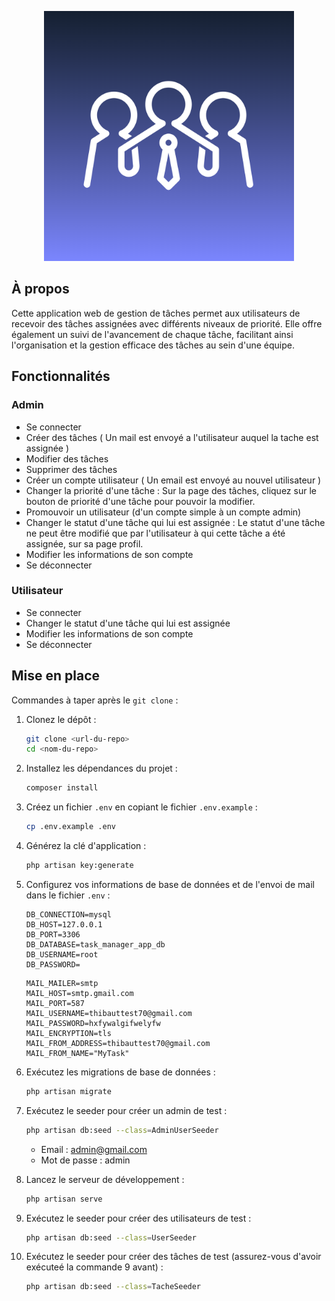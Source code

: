 <p align="center"><img src="public/image/pp.png" width="400" alt="Laravel Logo"></p>

## À propos

Cette application web de gestion de tâches permet aux utilisateurs de recevoir des tâches assignées avec différents niveaux de priorité. Elle offre également un suivi de l'avancement de chaque tâche, facilitant ainsi l'organisation et la gestion efficace des tâches au sein d'une équipe.

## Fonctionnalités

### Admin

- Se connecter
- Créer des tâches ( Un mail est envoyé a l'utilisateur auquel la tache est assignée )
- Modifier des tâches
- Supprimer des tâches
- Créer un compte utilisateur ( Un email est envoyé au nouvel utilisateur )
- Changer la priorité d'une tâche : Sur la page des tâches, cliquez sur le bouton de priorité d'une tâche pour pouvoir la modifier.
- Promouvoir un utilisateur (d'un compte simple à un compte admin)
- Changer le statut d'une tâche qui lui est assignée : Le statut d'une tâche ne peut être modifié que par l'utilisateur à qui cette tâche a été assignée, sur sa page profil.
- Modifier les informations de son compte
- Se déconnecter

### Utilisateur

- Se connecter
- Changer le statut d'une tâche qui lui est assignée
- Modifier les informations de son compte
- Se déconnecter

## Mise en place

Commandes à taper après le `git clone` :

1. Clonez le dépôt :
    ```sh
    git clone <url-du-repo>
    cd <nom-du-repo>
    ```

2. Installez les dépendances du projet :
    ```sh
    composer install
    ```

3. Créez un fichier `.env` en copiant le fichier `.env.example` :
    ```sh
    cp .env.example .env
    ```

4. Générez la clé d'application :
    ```sh
    php artisan key:generate
    ```

5. Configurez vos informations de base de données et de l'envoi de mail dans le fichier `.env` :
    ```dotenv
    DB_CONNECTION=mysql
    DB_HOST=127.0.0.1
    DB_PORT=3306
    DB_DATABASE=task_manager_app_db
    DB_USERNAME=root
    DB_PASSWORD=
    ```

    ```dotenv
    MAIL_MAILER=smtp
    MAIL_HOST=smtp.gmail.com
    MAIL_PORT=587
    MAIL_USERNAME=thibauttest70@gmail.com
    MAIL_PASSWORD=hxfywalgifwelyfw
    MAIL_ENCRYPTION=tls
    MAIL_FROM_ADDRESS=thibauttest70@gmail.com
    MAIL_FROM_NAME="MyTask"
    ```

6. Exécutez les migrations de base de données :
    ```sh
    php artisan migrate
    ```

7. Exécutez le seeder pour créer un admin de test :
    ```sh
    php artisan db:seed --class=AdminUserSeeder
    ```
    - Email : admin@gmail.com
    - Mot de passe : admin

8. Lancez le serveur de développement :
    ```sh
    php artisan serve
    ```

9. Exécutez le seeder pour créer des utilisateurs de test :
    ```sh
    php artisan db:seed --class=UserSeeder
    ```

10. Exécutez le seeder pour créer des tâches de test (assurez-vous d'avoir exécuteé la commande 9 avant) :
    ```sh
    php artisan db:seed --class=TacheSeeder
    ```
